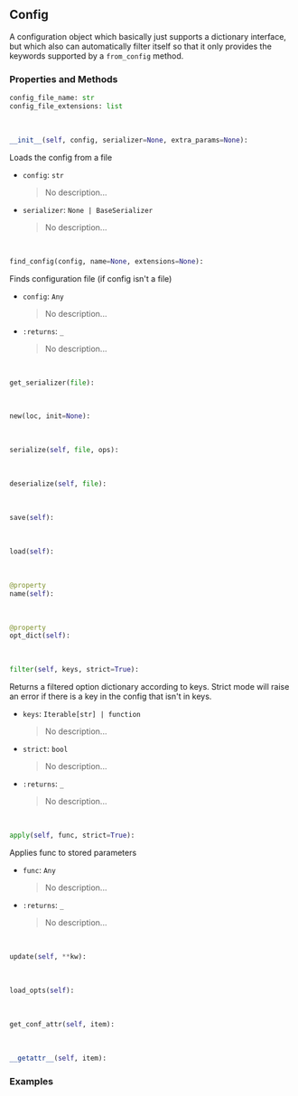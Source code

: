 ## <a id="McUtils.Scaffolding.Configurations.Config">Config</a>
A configuration object which basically just supports
a dictionary interface, but which also can automatically
filter itself so that it only provides the keywords supported
by a `from_config` method.

### Properties and Methods
```python
config_file_name: str
config_file_extensions: list
```
<a id="McUtils.Scaffolding.Configurations.Config.__init__" class="docs-object-method">&nbsp;</a>
```python
__init__(self, config, serializer=None, extra_params=None): 
```
Loads the config from a file
- `config`: `str`
    >No description...
- `serializer`: `None | BaseSerializer`
    >No description...

<a id="McUtils.Scaffolding.Configurations.Config.find_config" class="docs-object-method">&nbsp;</a>
```python
find_config(config, name=None, extensions=None): 
```
Finds configuration file (if config isn't a file)
- `config`: `Any`
    >No description...
- `:returns`: `_`
    >No description...

<a id="McUtils.Scaffolding.Configurations.Config.get_serializer" class="docs-object-method">&nbsp;</a>
```python
get_serializer(file): 
```

<a id="McUtils.Scaffolding.Configurations.Config.new" class="docs-object-method">&nbsp;</a>
```python
new(loc, init=None): 
```

<a id="McUtils.Scaffolding.Configurations.Config.serialize" class="docs-object-method">&nbsp;</a>
```python
serialize(self, file, ops): 
```

<a id="McUtils.Scaffolding.Configurations.Config.deserialize" class="docs-object-method">&nbsp;</a>
```python
deserialize(self, file): 
```

<a id="McUtils.Scaffolding.Configurations.Config.save" class="docs-object-method">&nbsp;</a>
```python
save(self): 
```

<a id="McUtils.Scaffolding.Configurations.Config.load" class="docs-object-method">&nbsp;</a>
```python
load(self): 
```

<a id="McUtils.Scaffolding.Configurations.Config.name" class="docs-object-method">&nbsp;</a>
```python
@property
name(self): 
```

<a id="McUtils.Scaffolding.Configurations.Config.opt_dict" class="docs-object-method">&nbsp;</a>
```python
@property
opt_dict(self): 
```

<a id="McUtils.Scaffolding.Configurations.Config.filter" class="docs-object-method">&nbsp;</a>
```python
filter(self, keys, strict=True): 
```
Returns a filtered option dictionary according to keys.
        Strict mode will raise an error if there is a key in the config that isn't
        in keys.
- `keys`: `Iterable[str] | function`
    >No description...
- `strict`: `bool`
    >No description...
- `:returns`: `_`
    >No description...

<a id="McUtils.Scaffolding.Configurations.Config.apply" class="docs-object-method">&nbsp;</a>
```python
apply(self, func, strict=True): 
```
Applies func to stored parameters
- `func`: `Any`
    >No description...
- `:returns`: `_`
    >No description...

<a id="McUtils.Scaffolding.Configurations.Config.update" class="docs-object-method">&nbsp;</a>
```python
update(self, **kw): 
```

<a id="McUtils.Scaffolding.Configurations.Config.load_opts" class="docs-object-method">&nbsp;</a>
```python
load_opts(self): 
```

<a id="McUtils.Scaffolding.Configurations.Config.get_conf_attr" class="docs-object-method">&nbsp;</a>
```python
get_conf_attr(self, item): 
```

<a id="McUtils.Scaffolding.Configurations.Config.__getattr__" class="docs-object-method">&nbsp;</a>
```python
__getattr__(self, item): 
```

### Examples


